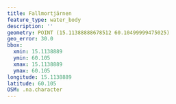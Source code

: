 ```yaml
---
title: Fallmortjärnen
feature_type: water_body
description: ''
geometry: POINT (15.11388888678512 60.10499999475025)
geo_error: 30.0
bbox:
  xmin: 15.1138889
  ymin: 60.105
  xmax: 15.1138889
  ymax: 60.105
longitude: 15.1138889
latitude: 60.105
OSM: .na.character
---
```

